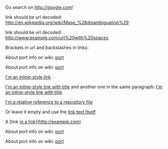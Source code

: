 Go search on <http://google.com>!

link should be url decoded: <http://en.wikipedia.org/wiki/Mase_%28disambiguation%29>

link should be url decoded: <http://www.example.com/url%20with%20spaces>

Brackets in url and backslashes in links:

About port info on wiki: [port](http://en.wikipedia.org/wiki/Port_(computer_networking))

About port info on wiki: [port](http://en.wikipedia.org/wiki/Port_(computer_networking) "port wiki")

[I'm an inline-style link](https://www.google.com)

[I'm an inline-style link with title](https://www.google.com "Google's Homepage")
and another one in the same paragraph:
[I'm an inline-style link with title](https://www.google.com "Google's Homepage")

[I'm a relative reference to a repository file](../blob/(master)/LICENSE)

Or leave it empty and use the [link text itself]()

A [link [in a link](http://example.com)](http://example.com)

About port info on wiki: [port]( http://en.wikipedia.org/wiki/Port_(computer_networking) )

About port info on wiki: [port]( http://en.wikipedia.org/wiki/Port_(computer_networking)   "port wiki"  )
